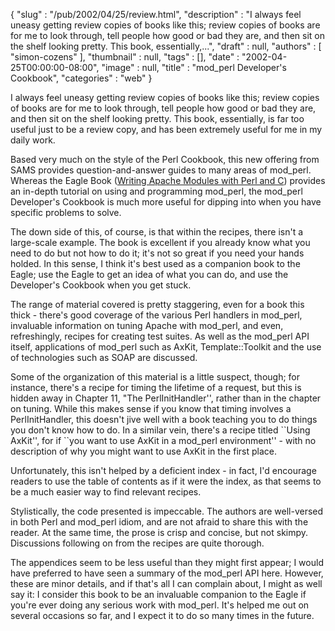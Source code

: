 {
   "slug" : "/pub/2002/04/25/review.html",
   "description" : "I always feel uneasy getting review copies of books like this; review copies of books are for me to look through, tell people how good or bad they are, and then sit on the shelf looking pretty. This book, essentially,...",
   "draft" : null,
   "authors" : [
      "simon-cozens"
   ],
   "thumbnail" : null,
   "tags" : [],
   "date" : "2002-04-25T00:00:00-08:00",
   "image" : null,
   "title" : "mod_perl Developer's Cookbook",
   "categories" : "web"
}



I always feel uneasy getting review copies of books like this; review copies of books are for me to look through, tell people how good or bad they are, and then sit on the shelf looking pretty. This book, essentially, is far too useful just to be a review copy, and has been extremely useful for me in my daily work.

Based very much on the style of the Perl Cookbook, this new offering from SAMS provides question-and-answer guides to many areas of mod\_perl. Whereas the Eagle Book ([Writing Apache Modules with Perl and C](http://www.oreilly.com/catalog/wrapmod/)) provides an in-depth tutorial on using and programming mod\_perl, the mod\_perl Developer's Cookbook is much more useful for dipping into when you have specific problems to solve.

The down side of this, of course, is that within the recipes, there isn't a large-scale example. The book is excellent if you already know what you need to do but not how to do it; it's not so great if you need your hands holded. In this sense, I think it's best used as a companion book to the Eagle; use the Eagle to get an idea of what you can do, and use the Developer's Cookbook when you get stuck.

The range of material covered is pretty staggering, even for a book this thick - there's good coverage of the various Perl handlers in mod\_perl, invaluable information on tuning Apache with mod\_perl, and even, refreshingly, recipes for creating test suites. As well as the mod\_perl API itself, applications of mod\_perl such as AxKit, Template::Toolkit and the use of technologies such as SOAP are discussed.

Some of the organization of this material is a little suspect, though; for instance, there's a recipe for timing the lifetime of a request, but this is hidden away in Chapter 11, "The PerlInitHandler'', rather than in the chapter on tuning. While this makes sense if you know that timing involves a PerlInitHandler, this doesn't jive well with a book teaching you to do things you don't know how to do. In a similar vein, there's a recipe titled \`\`Using AxKit'', for if \`\`you want to use AxKit in a mod\_perl environment'' - with no description of why you might want to use AxKit in the first place.

Unfortunately, this isn't helped by a deficient index - in fact, I'd encourage readers to use the table of contents as if it were the index, as that seems to be a much easier way to find relevant recipes.

Stylistically, the code presented is impeccable. The authors are well-versed in both Perl and mod\_perl idiom, and are not afraid to share this with the reader. At the same time, the prose is crisp and concise, but not skimpy. Discussions following on from the recipes are quite thorough.

The appendices seem to be less useful than they might first appear; I would have preferred to have seen a summary of the mod\_perl API here. However, these are minor details, and if that's all I can complain about, I might as well say it: I consider this book to be an invaluable companion to the Eagle if you're ever doing any serious work with mod\_perl. It's helped me out on several occasions so far, and I expect it to do so many times in the future.
